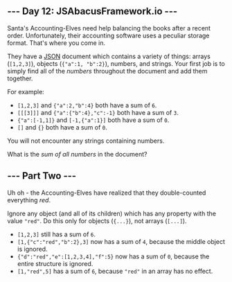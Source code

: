 ## --- Day 12: JSAbacusFramework.io ---
Santa's Accounting-Elves need help balancing the books after a recent order.  Unfortunately, their accounting software uses a peculiar storage format.  That's where you come in.

They have a [JSON](http://json.org/) document which contains a variety of things: arrays (`[1,2,3]`), objects (`{"a":1, "b":2}`), numbers, and strings.  Your first job is to simply find all of the *numbers* throughout the document and add them together.

For example:


 - `[1,2,3]` and `{"a":2,"b":4}` both have a sum of `6`.
 - `[[[3]]]` and `{"a":{"b":4},"c":-1}` both have a sum of `3`.
 - `{"a":[-1,1]}` and `[-1,{"a":1}]` both have a sum of `0`.
 - `[]` and `{}` both have a sum of `0`.

You will not encounter any strings containing numbers.

What is the *sum of all numbers* in the document?


## --- Part Two ---
Uh oh - the Accounting-Elves have realized that they double-counted everything *red*.

Ignore any object (and all of its children) which has any property with the value `"red"`.  Do this only for objects (`{...}`), not arrays (`[...]`).


 - `[1,2,3]` still has a sum of `6`.
 - `[1,{"c":"red","b":2},3]` now has a sum of `4`, because the middle object is ignored.
 - `{"d":"red","e":[1,2,3,4],"f":5}` now has a sum of `0`, because the entire structure is ignored.
 - `[1,"red",5]` has a sum of `6`, because `"red"` in an array has no effect.



